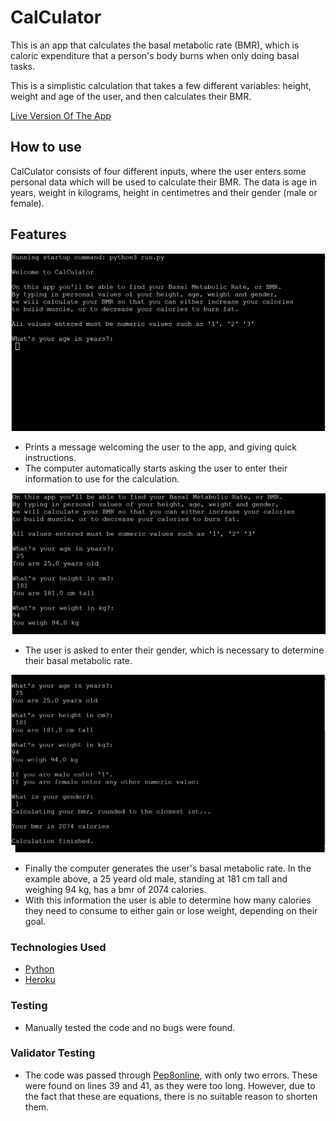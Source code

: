 # CalCulator

This is an app that calculates the basal metabolic rate (BMR), which is caloric expenditure that a person's body burns when only doing basal tasks. 

This is a simplistic calculation that takes a few different variables: height, weight and age of the user, and then calculates their BMR. 

[Live Version Of The App](https://cal-culators.herokuapp.com/)

## How to use

CalCulator consists of four different inputs, where the user enters some personal data which will be used to calculate their BMR. The data is age in years, weight in kilograms, height in centimetres and their gender (male or female).

## Features

![feature.1](readme-img/start-calc.png)

- Prints a message welcoming the user to the app, and giving quick instructions.
- The computer automatically starts asking the user to enter their information to use for the calculation.

![feature.2](readme-img/enter-variables.png)

- The user is asked to enter their gender, which is necessary to determine their basal metabolic rate.

![feature.3](readme-img/end-calc.png)

- Finally the computer generates the user's basal metabolic rate. In the example above, a 25 yeard old male, standing at 181 cm tall and weighing 94 kg, has a bmr of 2074 calories.
- With this information the user is able to determine how many calories they need to consume to either gain or lose weight, depending on their goal.


### Technologies Used

- [Python](https://www.python.org/)
- [Heroku](https://www.heroku.com/)

### Testing

- Manually tested the code and no bugs were found.

### Validator Testing

- The code was passed through [Pep8online](http://pep8online.com/), with only two errors. These were found on lines 39 and 41, as they were too long. However, due to the fact that these are equations, there is no suitable reason to shorten them.
